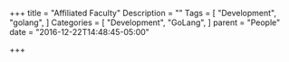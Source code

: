+++
title = "Affiliated Faculty"
Description = ""
Tags = [
  "Development",
  "golang",
]
Categories = [
  "Development",
  "GoLang",
]
parent = "People"
date = "2016-12-22T14:48:45-05:00"

+++


